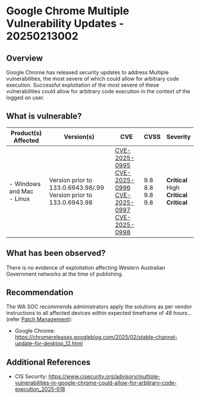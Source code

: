 # Google Chrome Multiple Vulnerability Updates - 20250213002

## Overview

Google Chrome has released security updates to address Multiple vulnerabilities, the most severe of which could allow for arbitrary code execution. Successful exploitation of the most severe of these vulnerabilities could allow for arbitrary code execution in the context of the logged on user.

## What is vulnerable?

| Product(s) Affected             | Version(s)                                                                | CVE                                                                                                                                                                                                                                                                               | CVSS                              | Severity                                                      |
| ------------------------------- | ------------------------------------------------------------------------- | --------------------------------------------------------------------------------------------------------------------------------------------------------------------------------------------------------------------------------------------------------------------------------- | --------------------------------- | ------------------------------------------------------------- |
| - Windows and Mac <br/> - Linux | Version prior to 133.0.6943.98/.99 <br/> Version prior to 133.0.6943.98 | [CVE-2025-0995](https://nvd.nist.gov/vuln/detail/CVE-2025-0995) <br/> [CVE-2025-0996](https://nvd.nist.gov/vuln/detail/CVE-2025-0996) <br/> [CVE-2025-0997](https://nvd.nist.gov/vuln/detail/CVE-2025-0997) <br/> [CVE-2025-0998](https://nvd.nist.gov/vuln/detail/CVE-2025-0998) | 9.8 <br/> 8.8 <br/> 9.8 <br/> 9.8 | **Critical** <br/> High <br/> **Critical** <br/> **Critical** |

## What has been observed?

There is no evidence of exploitation affecting Western Australian Government networks at the time of publishing.

## Recommendation

The WA SOC recommends administrators apply the solutions as per vendor instructions to all affected devices within expected timeframe of *48 hours...* (refer [Patch Management](../guidelines/patch-management.md)):

- Google Chrome: <https://chromereleases.googleblog.com/2025/02/stable-channel-update-for-desktop_12.html>

## Additional References

- CIS Security: <https://www.cisecurity.org/advisory/multiple-vulnerabilities-in-google-chrome-could-allow-for-arbitrary-code-execution_2025-018>
